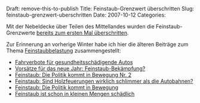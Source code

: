 Draft: remove-this-to-publish
Title: Feinstaub-Grenzwert überschritten
Slug: feinstaub-grenzwert-uberschritten
Date: 2007-10-12
Categories:

Mit der Nebeldecke über Teilen des Mittellandes wurden die Feinstaub-Grenzwerte [bereits zum ersten Mal überschritten](http://www.tagesanzeiger.ch/dyn/news/schweiz/801480.html).

Zur Erinnerung an vorherige Winter habe ich hier die älteren Beiträge zum Thema [Feinstaubbelastung](http://spinlock.ch/blog/category/feinstaub/) zusammengestellt:

- [Fahrverbote für gesundheitsschädigende Autos](http://spinlock.ch/blog/2006/12/20/fahrverbote-fur-gesundheitsschadigende-autos/)
- [Vorsätze für das neue Jahr: Feinstaub-Bekämpfung?](http://spinlock.ch/blog/2006/12/18/vorsatze-fur-das-neue-jahr-feinstaub-bekampfung/)
- [Feinstaub: Die Politik kommt in Bewegung Nr. 2](http://spinlock.ch/blog/2006/02/02/feinstaub-die-politik-kommt-in-bewegung-nr-2/)
- [Feinstaub: Sind Holzfeuerungen wirklich schlimmer als die Autobahnen?](http://spinlock.ch/blog/2006/01/20/feinstaub-sind-holzfeuerungen-wirklich-schlimmer-als-die-autobahnen/)
- [Feinstaub: Die Politik kommt in Bewegung](http://spinlock.ch/blog/2006/01/16/feinstaub-die-politik-kommt-in-bewegung/)
- [Feinstaub ist schon in kleinen Mengen schädlich](http://spinlock.ch/blog/2005/12/21/feinstaub-ist-schon-in-kleinen-mengen-schadlich/)
